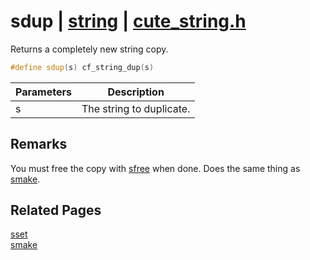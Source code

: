# sdup | [string](https://github.com/RandyGaul/cute_framework/blob/master/docs/string/README.md) | [cute_string.h](https://github.com/RandyGaul/cute_framework/blob/master/include/cute_string.h)

Returns a completely new string copy.

```cpp
#define sdup(s) cf_string_dup(s)
```

Parameters | Description
--- | ---
s | The string to duplicate.

## Remarks

You must free the copy with [sfree](https://github.com/RandyGaul/cute_framework/blob/master/docs/string/sfree.md) when done. Does the same thing as [smake](https://github.com/RandyGaul/cute_framework/blob/master/docs/string/smake.md).

## Related Pages

[sset](https://github.com/RandyGaul/cute_framework/blob/master/docs/string/sset.md)  
[smake](https://github.com/RandyGaul/cute_framework/blob/master/docs/string/smake.md)  

